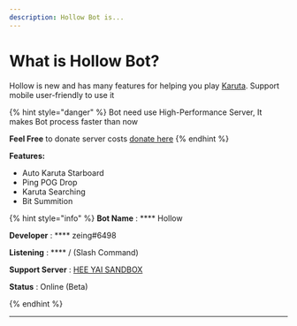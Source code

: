 ```yaml
---
description: Hollow Bot is...
---
```


# What is Hollow Bot?

Hollow is new and has many features for helping you play [Karuta](https://karuta.xyz/). Support mobile user-friendly to use it

{% hint style="danger" %}
Bot need use High-Performance Server, It makes Bot process faster than now

**Feel Free** to donate server costs [donate here](https://ko-fi.com/zeing)
{% endhint %}

**Features:**

* Auto Karuta Starboard
* Ping POG Drop
* Karuta Searching
* Bit Summition

{% hint style="info" %}
**Bot Name**              :  ****  Hollow

**Developer**             : **** zeing#6498

**Listening**               :  ****  / (Slash Command)

**Support Server**  : [HEE YAI SANDBOX](https://discord.gg/zTcaPARjfb)

**Status**                     : Online (Beta)


{% endhint %}

****

